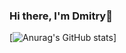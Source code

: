 ### Hi there, I'm Dmitry👋

[![Anurag's GitHub stats](https://github-readme-stats.vercel.app/api?username=bymagadan)]
